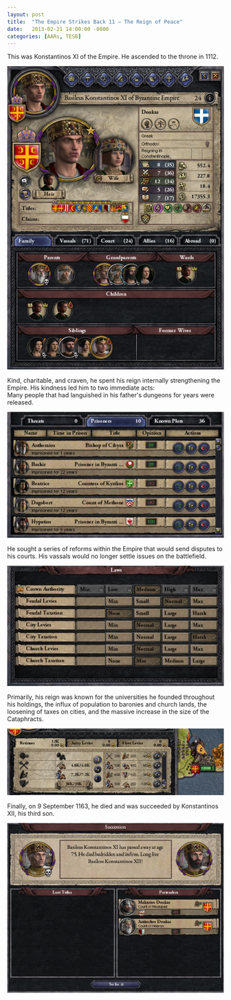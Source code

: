 ```yaml
---
layout: post
title:  "The Empire Strikes Back 11 – The Reign of Peace"
date:   2013-02-21 14:00:00 -0800
categories: [AARs, TESB]
---
```

This was Konstantinos XI of the Empire. He ascended to the throne in 1112.

![](/assets/tesb_images/11-1.png)

Kind, charitable, and craven, he spent his reign internally strengthening the Empire. His kindness led him to two immediate acts:  
Many people that had languished in his father's dungeons for years were released.

![](/assets/tesb_images/11-2.png)

He sought a series of reforms within the Empire that would send disputes to his courts. His vassals would no longer settle issues on the battlefield.

![](/assets/tesb_images/11-3.png)

Primarily, his reign was known for the universities he founded throughout his holdings, the influx of population to baronies and church lands, the loosening of taxes on cities, and the massive increase in the size of the Cataphracts.

![](/assets/tesb_images/11-4.png)

Finally, on 9 September 1163, he died and was succeeded by Konstantinos XII, his third son.

![](/assets/tesb_images/11-5.png)
